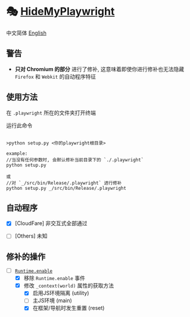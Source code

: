 # 🎭 [HideMyPlaywright](https://github.com/Nayuta-Team/HideMyPlaywright)

中文简体 [English](./README.md)

## 警告

* **只对 Chromium 的部分** 进行了修补, 这意味着即使你进行修补也无法隐藏 `Firefox` 和 `Webkit` 的自动程序特征

## 使用方法

在 `.playwright` 所在的文件夹打开终端

运行此命令

```batch

>python setup.py <你的playwright根目录>

example:
//当没有任何参数时, 会默认修补当前目录下的 `./.playwright`
python setup.py

或
//对 `_/src/bin/Release/.playwright` 进行修补
python setup.py _/src/bin/Release/.playwright
```

## 自动程序

* [x] [CloudFare] 非交互式全部通过

* [ ] [Others] 未知

## 修补的操作

* [ ] [`Runtime.enable`](https://chromedevtools.github.io/devtools-protocol/tot/Runtime/#method-enable)
  * [x] 移除 `Runtime.enable` 事件
  * [x] 修改 `_context(world)` 属性的获取方法
    * [x] 启用JS环境隔离 (utility)
    * [ ] 主JS环境 (main)
    * [x] 在框架/导航时发生重置 (reset)
